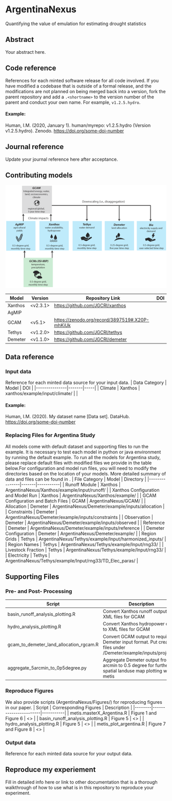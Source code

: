 # ArgentinaNexus
<!--your zenodo badge here-->

Quantifying the value of emulation for estimating drought statistics

## Abstract
Your abstract here.

## Code reference
References for each minted software release for all code involved.  If you have modified a codebase that is outside of a formal release, and the modifications are not planned on being merged back into a version, fork the parent repository and add a `.<shortname>` to the version number of the parent and conduct your own name.  For example, `v1.2.5.hydro`.

#### Example:

Human, I.M. (2020, January 1). human/myrepo: v1.2.5.hydro (Version v1.2.5.hydro). Zenodo. https://doi.org/some-doi-number

## Journal reference
Update your journal reference here after acceptance.

## Contributing models

<p align="center"> <img src="extras/paper_figs/FIG2.PNG"></p>

| Model | Version | Repository Link | DOI |
|-------|---------|-----------------|-----|
| Xanthos | <v2.3.1> | <https://github.com/JGCRI/xanthos> | <link to DOI dataset> |
| AgMIP | <version> | <link to code repository> | <link to DOI dataset> |
| GCAM | <v5.1> | <https://zenodo.org/record/3897519#.X20P-mhKiUk> | <link to DOI dataset> |
| Tethys | <v1.2.0> | <https://github.com/JGCRI/tethys> | <link to DOI dataset> |
| Demeter | <v1.1.0> | <https://github.com/JGCRI/demeter> | <link to DOI dataset> |

## Data reference

### Input data
Reference for each minted data source for your input data.
| Data Category | Model | DOI |
|---------------|-------|-----|
| Climate | Xanthos | xanthos/example/input/climate/ | <link to DOI dataset> |

#### Example:

Human, I.M. (2020). My dataset name [Data set]. DataHub. https://doi.org/some-doi-number

### Replacing Files for Argentina Study
All models come with default dataset and supporting files to run the example. It is necessary to test each model in python or java environment by running the default example. To run all the models for Argentina study, please replace default files with modified files we provide in the table below.For configuration and model run files, you will need to modify the directories based on the location of your models. More detailed summary of data and files can be found in <here>.
| File Category | Model | Directory |
|---------------|-------|-----------|
| Runoff Module | Xanthos | ArgentinaNexus/Xanthos/example/input/runoff/ |
| Xanthos Configuration and Model Run | Xanthos | ArgentinaNexus/Xanthos/example/ |
| GCAM Configuration and Batch Files | GCAM | ArgentinaNexus/GCAM/ |
| Allocation | Demeter | ArgentinaNexus/Demeter/example/inputs/allocation |
| Constraints | Demeter | ArgentinaNexus/Demeter/example/inputs/constraints |
| Observation | Demeter | ArgentinaNexus/Demeter/example/inputs/observed |
| Reference | Demeter | ArgentinaNexus/Demeter/example/inputs/reference |
| Demeter Configuration | Demeter | ArgentinaNexus/Demeter/example/ |
| Region Grids | Tethys | ArgentinaNexus/Tethys/example/Input/harmonized_inputs/ |
| Region Names | Tethys | ArgentinaNexus/Tethys/example/Input/rng33/ |
| Livestock Fraction | Tethys | ArgentinaNexus/Tethys/example/Input/rng33/ |
| Electricity | Tethys | ArgentinaNexus/Tethys/example/Input/rng33/TD_Elec_paras/ |

## Supporting Files
### Pre- and Post- Processing
| Script | Description | Directory |
|--------|-------------|-----------|
| basin_runoff_analysis_plotting.R | Convert Xanthos runoff output to XML files for GCAM | ArgentinaNexus/Figures/XanthosProcessing/ |
| hydro_analysis_plotting.R | Convert Xanthos hydropower output to XML files for GCAM | ArgentinaNexus/Figures/XanthosProcessing/ |
| gcam_to_demeter_land_allocation_rgcam.R | Convert GCAM output to required Demeter input format. Put created files under /Demeter/example/inputs/projected/ | ArgentinaNexus/Figures/DemeterProcessing/ |
| aggregate_5arcmin_to_0p5degree.py | Aggregate Demeter output from 5 arcmin to 0.5 degree for further spatial landuse map plotting with metis | ArgentinaNexus/Figures/DemeterProcessing |


### Reproduce Figures
We also provide scripts (ArgentinaNexus/Figures/) for reproducing figures in our paper.
| Script | Corresponding Figures | Description |
|--------|-----------------------|-----------|
| metis.masterX_Argentina.R | Figure 1 and Figure 6 | <> |
| basin_runoff_analysis_plotting.R | Figure 5 | <> |
| hydro_analysis_plotting.R | Figure 5 | <> |
| metis_plot_argentina.R | Figure 7 and Figure 8 | <> |


### Output data
Reference for each minted data source for your output data.

## Reproduce my experiement
Fill in detailed info here or link to other documentation that is a thorough walkthrough of how to use what is in this repository to reproduce your experiment.
